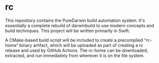 # rc

This repository contains the PureDarwin build automation system. It's
essentially a complete rebuild of darwinbuild to use modern concepts
and build techniques. This project will be written primarily in Swift.

A CMake-based build script will be included to create a precompiled “rc-home”
binary artifact, which will be uploaded as part of creating a rc release and
used by GitHub Actions. The rc-home can be downloaded, extracted, and
run immediately from wherever it is on the file system.
